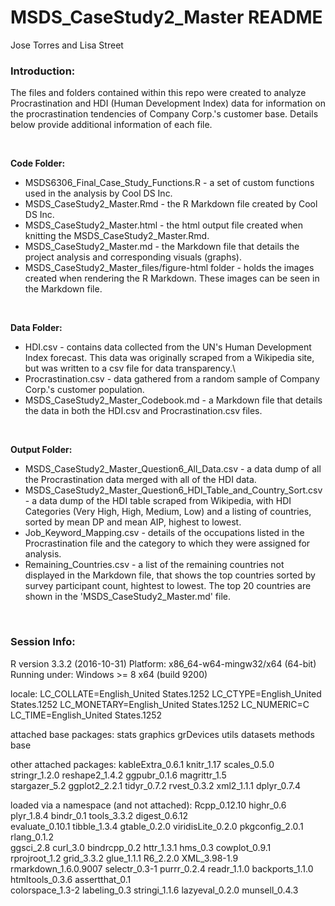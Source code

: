# MSDS_CaseStudy2_Master README
Jose Torres and Lisa Street

### Introduction:

The files and folders contained within this repo were created to analyze Procrastination and HDI (Human Development Index) data for information on the procrastination tendencies of Company Corp.'s customer base.  Details below provide additional information of each file.

<br>

**Code Folder:**

* MSDS6306_Final_Case_Study_Functions.R - a set of custom functions used in the analysis by Cool DS Inc.
* MSDS_CaseStudy2_Master.Rmd - the R Markdown file created by Cool DS Inc.
* MSDS_CaseStudy2_Master.html - the html output file created when knitting the MSDS_CaseStudy2_Master.Rmd.
* MSDS_CaseStudy2_Master.md - the Markdown file that details the project analysis and corresponding visuals (graphs).
* MSDS_CaseStudy2_Master_files/figure-html folder - holds the images created when rendering the R Markdown. These images 
        can be seen in the Markdown file.
 
 <br>
 
**Data Folder:**

* HDI.csv - contains data collected from the UN's Human Development Index forecast.  This data was originally scraped from 
        a Wikipedia site, but was written to a csv file for data transparency.\
* Procrastination.csv - data gathered from a random sample of Company Corp.'s customer population.  
* MSDS_CaseStudy2_Master_Codebook.md - a Markdown file that details the data in both the HDI.csv and Procrastination.csv files.

<br>

**Output Folder:**

* MSDS_CaseStudy2_Master_Question6_All_Data.csv - a data dump of all the Procrastination data merged with all of the HDI data.
* MSDS_CaseStudy2_Master_Question6_HDI_Table_and_Country_Sort.csv - a data dump of the HDI table scraped from Wikipedia, with HDI       
        Categories (Very High, High, Medium, Low) and a listing of countries, sorted by mean DP and mean AIP, highest to lowest.
* Job_Keyword_Mapping.csv - details of the occupations listed in the Procrastination file and the category to which they were assigned
        for analysis.
* Remaining_Countries.csv - a list of the remaining countries not displayed in the Markdown file, that shows the top countries sorted by 
        survey participant count, hightest to lowest.  The top 20 countries are shown in the 'MSDS_CaseStudy2_Master.md' file.

<br>

### Session Info:

R version 3.3.2 (2016-10-31)
Platform: x86_64-w64-mingw32/x64 (64-bit)
Running under: Windows >= 8 x64 (build 9200)

locale:
LC_COLLATE=English_United States.1252  LC_CTYPE=English_United States.1252    LC_MONETARY=English_United States.1252
LC_NUMERIC=C                           LC_TIME=English_United States.1252    

attached base packages:
stats     graphics  grDevices utils     datasets  methods   base     

other attached packages:
kableExtra_0.6.1 knitr_1.17       scales_0.5.0     stringr_1.2.0    reshape2_1.4.2   ggpubr_0.1.6     magrittr_1.5    
stargazer_5.2    ggplot2_2.2.1    tidyr_0.7.2      rvest_0.3.2      xml2_1.1.1       dplyr_0.7.4     

loaded via a namespace (and not attached):
Rcpp_0.12.10         highr_0.6            plyr_1.8.4           bindr_0.1            tools_3.3.2          digest_0.6.12       
evaluate_0.10.1      tibble_1.3.4         gtable_0.2.0         viridisLite_0.2.0    pkgconfig_2.0.1      rlang_0.1.2         
ggsci_2.8            curl_3.0             bindrcpp_0.2         httr_1.3.1           hms_0.3              cowplot_0.9.1       
rprojroot_1.2        grid_3.3.2           glue_1.1.1           R6_2.2.0             XML_3.98-1.9         rmarkdown_1.6.0.9007
selectr_0.3-1        purrr_0.2.4          readr_1.1.0          backports_1.1.0      htmltools_0.3.6      assertthat_0.1      
colorspace_1.3-2     labeling_0.3         stringi_1.1.6        lazyeval_0.2.0       munsell_0.4.3 

